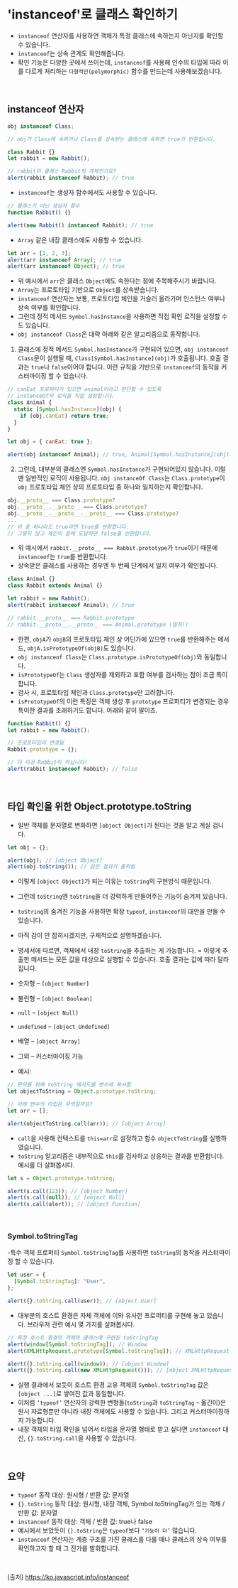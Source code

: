 # 'instanceof'로 클래스 확인하기

- `instanceof` 연산자를 사용하면 객체가 특정 클래스에 속하는지 아닌지를 확인할 수 있습니다.
- `instanceof`는 상속 관계도 확인해줍니다.
- 확인 기능은 다양한 곳에서 쓰이는데, `instanceof`를 사용해 인수의 타입에 따라 이를 다르게 처리하는 `다형적인(polymorphic)` 함수를 만드는데 사용해보겠습니다.

<br>

## instanceof 연산자

```js
obj instanceof Class;

// obj가 Class에 속하거나 Class를 상속받는 클래스에 속하면 true가 반환됩니다.

class Rabbit {}
let rabbit = new Rabbit();

// rabbit이 클래스 Rabbit의 객체인가요?
alert(rabbit instanceof Rabbit); // true
```

- `instanceof`는 생성자 함수에서도 사용할 수 있습니다.

```js
// 클래스가 아닌 생성자 함수
function Rabbit() {}

alert(new Rabbit() instanceof Rabbit); // true
```

- `Array` 같은 내장 클래스에도 사용할 수 있습니다.

```js
let arr = [1, 2, 3];
alert(arr instanceof Array); // true
alert(arr instanceof Object); // true
```

- 위 예시에서 `arr`은 클래스 `Object`에도 속한다는 점에 주목해주시기 바랍니다.
- `Array`는 프로토타입 기반으로 `Object`를 상속받습니다.
- `instanceof` 연산자는 보통, 프로토타입 체인을 거슬러 올라가며 인스턴스 여부나 상속 여부를 확인합니다.
- 그런데 정적 메서드 `Symbol.hasInstance`을 사용하면 직접 확인 로직을 설정할 수도 있습니다.
- `obj instanceof Class`은 대략 아래와 같은 알고리즘으로 동작합니다.

1. 클래스에 정적 메서드 `Symbol.hasInstance`가 구현되어 있으면, `obj instanceof Class`문이 실행될 때, `Class[Symbol.hasInstance](obj)`가 호출됩니다. 호출 결과는 `true`나 `false`이어야 합니다. 이런 규칙을 기반으로 `instanceof`의 동작을 커스터마이징 할 수 있습니다.

```js
// canEat 프로퍼티가 있으면 animal이라고 판단할 수 있도록
// instanceOf의 로직을 직접 설정합니다.
class Animal {
  static [Symbol.hasInstance](obj) {
    if (obj.canEat) return true;
  }
}

let obj = { canEat: true };

alert(obj instanceof Animal); // true, Animal[Symbol.hasInstance](obj)가 호출됨
```

2. 그런데, 대부분의 클래스엔 `Symbol.hasInstance`가 구현되어있지 않습니다. 이럴 땐 일반적인 로직이 사용됩니다. `obj instanceOf Class`는 `Class.prototype`이 `obj` 프로토타입 체인 상의 프로토타입 중 하나와 일치하는지 확인합니다.

```js
obj.__proto__ === Class.prototype?
obj.__proto__.__proto__ === Class.prototype?
obj.__proto__.__proto__.__proto__ === Class.prototype?
...
// 이 중 하나라도 true라면 true를 반환합니다.
// 그렇지 않고 체인의 끝에 도달하면 false를 반환합니다.
```

- 위 예시에서 `rabbit.__proto__ === Rabbit.prototype`가 `true`이기 때문에 `instanceof`는 `true`를 반환합니다.
- 상속받은 클래스를 사용하는 경우엔 두 번째 단계에서 일치 여부가 확인됩니다.

```js
class Animal {}
class Rabbit extends Animal {}

let rabbit = new Rabbit();
alert(rabbit instanceof Animal); // true

// rabbit.__proto__ === Rabbit.prototype
// rabbit.__proto__.__proto__ === Animal.prototype (일치!)
```

- 한편, `objA`가 `objB`의 프로토타입 체인 상 어딘가에 있으면 `true`를 반환해주는 메서드, `objA.isPrototypeOf(objB)`도 있습니다.
- `obj instanceof Class`는 `Class.prototype.isPrototypeOf(obj)`와 동일합니다.
- `isPrototypeOf`는 `Class` 생성자를 제외하고 포함 여부를 검사하는 점이 조금 특이합니다.
- 검사 시, 프로토타입 체인과 `Class.prototype`만 고려합니다.
- `isPrototypeOf`의 이런 특징은 객체 생성 후 `prototype` 프로퍼티가 변경되는 경우 특이한 결과를 초래하기도 합니다. 아래와 같이 말이죠.

```js
function Rabbit() {}
let rabbit = new Rabbit();

// 프로토타입이 변경됨
Rabbit.prototype = {};

// 더 이상 Rabbit이 아닙니다!
alert(rabbit instanceof Rabbit); // false
```

<br>

## 타입 확인을 위한 Object.prototype.toString

- 일반 객체를 문자열로 변화하면 `[object Object]`가 된다는 것을 알고 계실 겁니다.

```js
let obj = {};

alert(obj); // [object Object]
alert(obj.toString()); // 같은 결과가 출력됨
```

- 이렇게 `[object Object]`가 되는 이유는 `toString`의 구현방식 때문입니다.
- 그런데 `toString`엔 `toString`을 더 강력하게 만들어주는 기능이 숨겨져 있습니다.
- `toString`의 숨겨진 기능을 사용하면 확장 `typeof`, `instanceof`의 대안을 만들 수 있습니다.
- 아직 감이 안 잡히시겠지만, 구체적으로 설명하겠습니다.
- 명세서에 따르면, 객체에서 내장 `toString`을 추출하는 게 가능합니다.
  = 이렇게 추출한 메서드는 모든 값을 대상으로 실행할 수 있습니다. 호출 결과는 값에 따라 달라집니다.
- 숫자형 – `[object Number]`
- 불린형 – `[object Boolean]`
- `null` – `[object Null]`
- `undefined` – `[object Undefined]`
- 배열 – `[object Array]`
- 그외 – 커스터마이징 가능

- 예시:

```js
// 편의를 위해 toString 메서드를 변수에 복사함
let objectToString = Object.prototype.toString;

// 아래 변수의 타입은 무엇일까요?
let arr = [];

alert(objectToString.call(arr)); // [object Array]
```

- `call`을 사용해 컨텍스트를 `this=arr`로 설정하고 함수 `objectToString`를 실행하였습니다.
- `toString` 알고리즘은 내부적으로 `this`를 검사하고 상응하는 결과를 반환합니다. 예시를 더 살펴봅시다.

```js
let s = Object.prototype.toString;

alert(s.call(123)); // [object Number]
alert(s.call(null)); // [object Null]
alert(s.call(alert)); // [object Function]
```

<br>

### Symbol.toStringTag

-특수 객체 프로퍼티 `Symbol.toStringTag`를 사용하면 `toString`의 동작을 커스터마이징 할 수 있습니다.

```js
let user = {
  [Symbol.toStringTag]: "User",
};

alert({}.toString.call(user)); // [object User]
```

- 대부분의 호스트 환경은 자체 객체에 이와 유사한 프로퍼티를 구현해 놓고 있습니다. 브라우저 관련 예시 몇 가지를 살펴봅시다.

```js
// 특정 호스트 환경의 객체와 클래스에 구현된 toStringTag
alert(window[Symbol.toStringTag]); // Window
alert(XMLHttpRequest.prototype[Symbol.toStringTag]); // XMLHttpRequest

alert({}.toString.call(window)); // [object Window]
alert({}.toString.call(new XMLHttpRequest())); // [object XMLHttpRequest]
```

- 실행 결과에서 보듯이 호스트 환경 고유 객체의 `Symbol.toStringTag` 값은 `[object ...]`로 쌓여진 값과 동일합니다.
- 이처럼 `‘typeof’` 연산자의 강력한 변형들(`toString`과 `toStringTag` – 옮긴이)은 원시 자료형뿐만 아니라 내장 객체에도 사용할 수 있습니다. 그리고 커스터마이징까지 가능합니다.
- 내장 객체의 타입 확인을 넘어서 타입을 문자열 형태로 받고 싶다면 `instanceof` 대신, `{}.toString.call`을 사용할 수 있습니다.

<br>

## 요약

- `typeof` 동작 대상: 원시형 / 반환 값: 문자열
- `{}.toString` 동작 대상: 원시형, 내장 객체, Symbol.toStringTag가 있는 객체 / 반환 값: 문자열
- `instanceof` 동작 대상: 객체 / 반환 값: true나 false
- 예시에서 보았듯이 `{}.toString`은 `typeof`보다 `‘기능이 더’` 많습니다.
- `instanceof` 연산자는 계층 구조를 가진 클래스를 다룰 때나 클래스의 상속 여부를 확인하고자 할 때 그 진가를 발휘합니다.

<br>

[출처]
https://ko.javascript.info/instanceof
